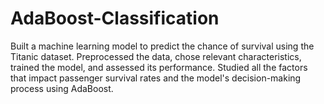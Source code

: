 # AdaBoost-Classification
Built a machine learning model to predict the chance of survival using the Titanic dataset. Preprocessed the data, chose relevant characteristics, trained the model, and assessed its performance. Studied all the factors that impact passenger survival rates and the model's decision-making process using AdaBoost.
